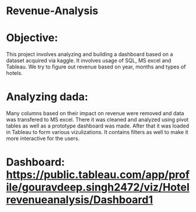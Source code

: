 # Revenue-Analysis
# Objective:
This project involves analyzing and building a dashboard based on a dataset acquired via kaggle. It involves usage of SQL, MS excel and Tableau. We try to figure out revenue based on year, months and types of hotels.
# Analyzing dada:
Many columns based on their impact on revenue were removed and data was transfered to MS excel. There it was cleaned and  analyzed using pivot tables as well as a prototype dashboard was made. After that it was loaded in Tableau to form various vizulizations. It contains filters as well to make it more interactive for the users.
# Dashboard: https://public.tableau.com/app/profile/gouravdeep.singh2472/viz/Hotelrevenueanalysis/Dashboard1
